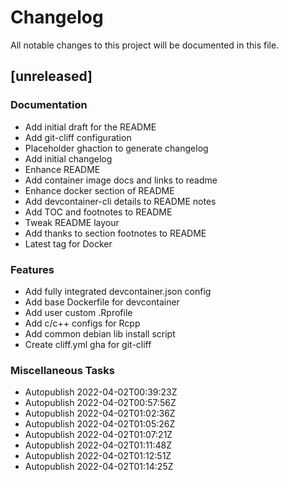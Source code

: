 # Changelog
All notable changes to this project will be documented in this file.

## [unreleased]

### Documentation

- Add initial draft for the README
- Add git-cliff configuration
- Placeholder ghaction to generate changelog
- Add initial changelog
- Enhance README
- Add container image docs and links to readme
- Enhance docker section of README
- Add devcontainer-cli details to README notes
- Add TOC and footnotes to README
- Tweak README layour
- Add thanks to section footnotes to README
- Latest tag for Docker

### Features

- Add fully integrated devcontainer.json config
- Add base Dockerfile for devcontainer
- Add user custom .Rprofile
- Add c/c++ configs for Rcpp
- Add common debian lib install script
- Create cliff.yml gha for git-cliff

### Miscellaneous Tasks

- Autopublish 2022-04-02T00:39:23Z
- Autopublish 2022-04-02T00:57:56Z
- Autopublish 2022-04-02T01:02:36Z
- Autopublish 2022-04-02T01:05:26Z
- Autopublish 2022-04-02T01:07:21Z
- Autopublish 2022-04-02T01:11:48Z
- Autopublish 2022-04-02T01:12:51Z
- Autopublish 2022-04-02T01:14:25Z

<!-- generated by git-cliff -->
